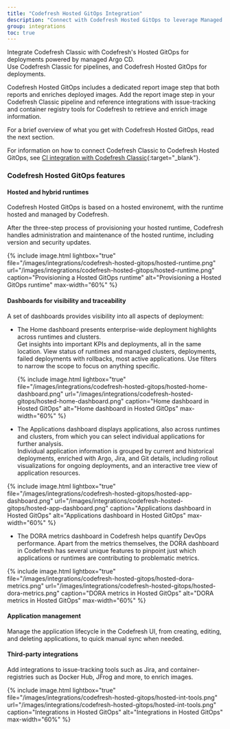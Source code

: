 ```yaml
---
title: "Codefresh Hosted GitOps Integration"
description: "Connect with Codefresh Hosted GitOps to leverage Managed Argo CD"
group: integrations
toc: true
---
```


Integrate Codefresh Classic with Codefresh's Hosted GitOps for deployments powered by managed Argo CD.  
Use Codefresh Classic for pipelines, and Codefresh Hosted GitOps for deployments.  

Codefresh Hosted GitOps includes a dedicated report image step that both reports and enriches deployed images. Add the report image step in your Codefresh Classic pipeline and reference integrations with issue-tracking and container registry tools for Codefresh to retrieve and enrich image information.  

For a brief overview of what you get with Codefresh Hosted GitOps, read the next section.  

For information on how to connect Codefresh Classic to Codefresh Hosted GitOps, see [CI integration with Codefresh Classic](https://codefresh.io/csdp-docs/docs/integrations/ci-integrations/codefresh-classic/){:target="\_blank"}.

### Codefresh Hosted GitOps features

#### Hosted and hybrid runtimes
Codefresh Hosted GitOps is based on a hosted environemt, with the runtime hosted and managed by Codefresh.  

After the three-step process of provisioning your hosted runtime, Codefresh handles administration and maintenance of the hosted runtime, including version and security updates.    

{% include 
image.html 
lightbox="true" 
file="/images/integrations/codefresh-hosted-gitops/hosted-runtime.png" 
url="/images/integrations/codefresh-hosted-gitops/hosted-runtime.png"
caption="Provisioning a Hosted GitOps runtime" 
alt="Provisioning a Hosted GitOps runtime" 
max-width="60%" 
%}

#### Dashboards for visibility and traceability

A set of dashboards provides visibility into all aspects of deployment:  

* The Home dashboard presents enterprise-wide deployment highlights across runtimes and clusters.  
  Get insights into important KPIs and deployments, all in the same location. View status of runtimes and managed clusters, deployments, failed deployments with rollbacks, most active applications.  Use filters to narrow the scope to focus on anything specific.  

  {% include 
image.html 
lightbox="true" 
file="/images/integrations/codefresh-hosted-gitops/hosted-home-dashboard.png" 
url="/images/integrations/codefresh-hosted-gitops/hosted-home-dashboard.png"
caption="Home dashboard in Hosted GitOps"
alt="Home dashboard in Hosted GitOps" 
max-width="60%" 
%}

* The Applications dashboard displays applications, also across runtimes and clusters, from which you can select individual applications for further analysis.  
  Individual application information is grouped by current and historical deployments, enriched with Argo, Jira, and Git details, including rollout visualizations for ongoing deployments, and an interactive tree view of application resources.

{% include 
image.html 
lightbox="true" 
file="/images/integrations/codefresh-hosted-gitops/hosted-app-dashboard.png" 
url="/images/integrations/codefresh-hosted-gitops/hosted-app-dashboard.png"
caption="Applications dashboard in Hosted GitOps" 
alt="Applications dashboard in Hosted GitOps" 
max-width="60%" 
%}


* The DORA metrics dashboard in Codefresh helps quantify DevOps performance. Apart from the metrics themselves, the DORA dashboard in Codefresh has several unique features to pinpoint just which applications or runtimes are contributing to problematic metrics.  

{% include 
image.html 
lightbox="true" 
file="/images/integrations/codefresh-hosted-gitops/hosted-dora-metrics.png" 
url="/images/integrations/codefresh-hosted-gitops/hosted-dora-metrics.png"
caption="DORA metrics in Hosted GitOps" 
alt="DORA metrics in Hosted GitOps" 
max-width="60%" 
%}

#### Application management

Manage the application lifecycle in the Codefresh UI, from creating, editing, and deleting applications, to quick manual sync when needed.  


#### Third-party integrations
Add integrations to issue-tracking tools such as Jira, and container-registries such as Docker Hub, JFrog and more, to enrich images. 

{% include 
image.html 
lightbox="true" 
file="/images/integrations/codefresh-hosted-gitops/hosted-int-tools.png" 
url="/images/integrations/codefresh-hosted-gitops/hosted-int-tools.png"
caption="Integrations in Hosted GitOps" 
alt="Integrations in Hosted GitOps" 
max-width="60%" 
%}